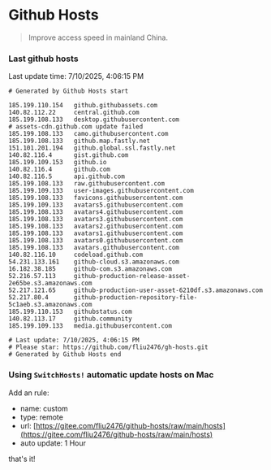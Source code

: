 # Github Hosts

> Improve access speed in mainland China.

### Last github hosts

Last update time: 7/10/2025, 4:06:15 PM

```base
# Generated by Github Hosts start 

185.199.110.154   github.githubassets.com
140.82.112.22     central.github.com
185.199.108.133   desktop.githubusercontent.com
# assets-cdn.github.com update failed
185.199.108.133   camo.githubusercontent.com
185.199.108.133   github.map.fastly.net
151.101.201.194   github.global.ssl.fastly.net
140.82.116.4      gist.github.com
185.199.109.153   github.io
140.82.116.4      github.com
140.82.116.5      api.github.com
185.199.108.133   raw.githubusercontent.com
185.199.109.133   user-images.githubusercontent.com
185.199.108.133   favicons.githubusercontent.com
185.199.109.133   avatars5.githubusercontent.com
185.199.108.133   avatars4.githubusercontent.com
185.199.108.133   avatars3.githubusercontent.com
185.199.108.133   avatars2.githubusercontent.com
185.199.108.133   avatars1.githubusercontent.com
185.199.108.133   avatars0.githubusercontent.com
185.199.108.133   avatars.githubusercontent.com
140.82.116.10     codeload.github.com
54.231.133.161    github-cloud.s3.amazonaws.com
16.182.38.185     github-com.s3.amazonaws.com
52.216.57.113     github-production-release-asset-2e65be.s3.amazonaws.com
52.217.121.65     github-production-user-asset-6210df.s3.amazonaws.com
52.217.80.4       github-production-repository-file-5c1aeb.s3.amazonaws.com
185.199.110.153   githubstatus.com
140.82.113.17     github.community
185.199.109.133   media.githubusercontent.com

# Last update: 7/10/2025, 4:06:15 PM
# Please star: https://github.com/fliu2476/gh-hosts.git
# Generated by Github Hosts end
```

### Using `SwitchHosts!` automatic update hosts on Mac
Add an rule:
- name: custom
- type: remote
- url: [https://gitee.com/fliu2476/github-hosts/raw/main/hosts](https://gitee.com/fliu2476/github-hosts/raw/main/hosts)
- auto update: 1 Hour

that's it!

